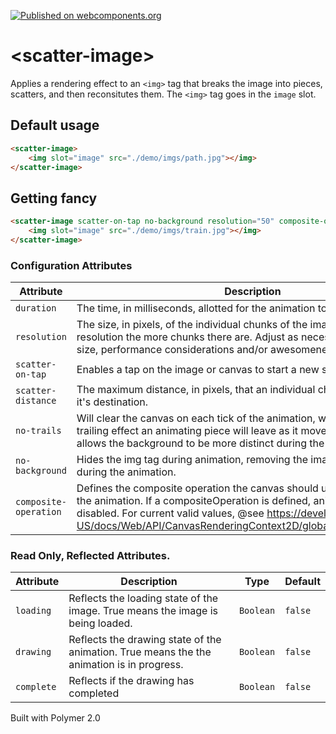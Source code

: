 [![Published on webcomponents.org](https://img.shields.io/badge/webcomponents.org-published-blue.svg?style=flat-square)](https://www.webcomponents.org/element/gthmb/scatter-image)

# \<scatter-image\>

Applies a rendering effect to an `<img>` tag that breaks the image into pieces, scatters, and then reconsitutes them. The `<img>` tag goes in the `image` slot.

## Default usage
<!--
```
<template>
<script src="../webcomponentsjs/webcomponents-lite.js"></script>
<link rel="import" href="scatter-image.html">
<scatter-image>
    <img slot="image" src="./demo/imgs/path.jpg"></img>
</scatter-image>
</template>
```
-->
```html
<scatter-image>
    <img slot="image" src="./demo/imgs/path.jpg"></img>
</scatter-image>
```

## Getting fancy
<!--
```
<template>
<script src="../webcomponentsjs/webcomponents-lite.js"></script>
<link rel="import" href="scatter-image.html">
<scatter-image scatter-on-tap no-background resolution="50" composite-operation="screen">
    <img slot="image" src="./demo/imgs/train.jpg"></img>
</scatter-image>
</template>
```
-->
```html
<scatter-image scatter-on-tap no-background resolution="50" composite-operation="screen">
    <img slot="image" src="./demo/imgs/train.jpg"></img>
</scatter-image>
```

### Configuration Attributes
| Attribute | Description | Type | Default | 
| --------- | ----------- | ---- | ------- | 
| `duration` | The time, in milliseconds, allotted for the animation to complete. | `Number` | `1000` |
| `resolution` | The size, in pixels, of the individual chunks of the image. The smaller the resolution the more chunks there are. Adjust as necessary based on image size, performance considerations and/or awesomeness | `Number` | `10` |
| `scatter-on-tap` | Enables a tap on the image or canvas to start a new scatter effect. | `Boolean` | `false` |
| `scatter-distance` | The maximum distance, in pixels, that an individual chunk will start from it's destination. | `Number` | `150` |
| `no-trails` | Will clear the canvas on each tick of the animation, which removes the the trailing effect an animating piece will leave as it moves. This generally allows the background to be more distinct during the animation. | `Boolean` | `false` |
| `no-background` | Hides the img tag during animation, removing the image as a background during the animation. | `Boolean` | `false` |
| `composite-operation` | Defines the composite operation the canvas should use to while rendering the animation. If a compositeOperation is defined, animation trails are disabled. For current valid values, @see https://developer.mozilla.org/en-US/docs/Web/API/CanvasRenderingContext2D/globalCompositeOperation | `String` | `null` |

### Read Only, Reflected Attributes.
| Attribute | Description | Type | Default | 
| --------- | ----------- | ---- | ------- | 
| `loading` | Reflects the loading state of the image. True means the image is being loaded. | `Boolean` | `false` |
| `drawing` | Reflects the drawing state of the animation. True means the the animation is in progress. | `Boolean` | `false` |
| `complete` | Reflects if the drawing has completed | `Boolean` | `false` |

Built with Polymer 2.0